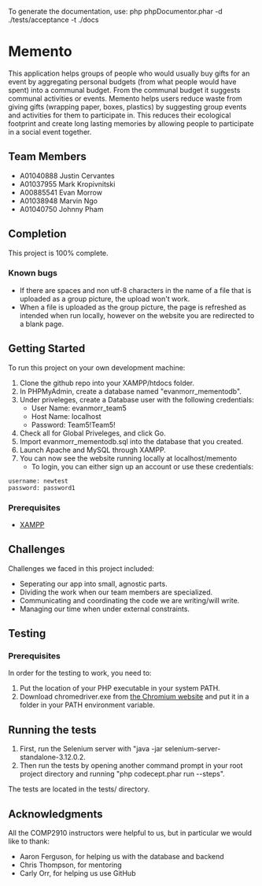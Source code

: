 To generate the documentation, use:
php phpDocumentor.phar -d ./tests/acceptance -t ./docs


# Memento

This application helps groups of people who would usually buy gifts for an event by aggregating personal budgets (from what people would have spent) into a communal budget. From the communal budget it suggests communal activities or events. Memento helps users reduce waste from giving gifts (wrapping paper, boxes, plastics) by suggesting group events and activities for them to participate in. This reduces their ecological footprint and create long lasting memories by allowing people to participate in a social event together.

## Team Members

* A01040888 Justin Cervantes 
* A01037955 Mark Kropivnitski 
* A00885541 Evan Morrow 
* A01038948 Marvin Ngo 
* A01040750 Johnny Pham 

## Completion

This project is 100% complete.

### Known bugs

* If there are spaces and non utf-8 characters in the name of a file that is uploaded as a group picture, the upload won't work.
* When a file is uploaded as the group picture, the page is refreshed as intended when run locally, however on the website you are redirected to a blank page.

## Getting Started

To run this project on your own development machine:

1. Clone the github repo into your XAMPP/htdocs folder.
2. In PHPMyAdmin, create a database named "evanmorr_mementodb".
3. Under priveleges, create a Database user with the following credentials:
    * User Name: evanmorr_team5
    * Host Name: localhost
    * Password: Team5!Team5!
4. Check all for Global Priveleges, and click Go.
5. Import evanmorr_mementodb.sql into the database that you created.
6. Launch Apache and MySQL through XAMPP.
7. You can now see the website running locally at localhost/memento
    * To login, you can either sign up an account or use these credentials:
```
username: newtest
password: password1
```
### Prerequisites

* [XAMPP](https://www.apachefriends.org/index.html)

## Challenges

Challenges we faced in this project included:
* Seperating our app into small, agnostic parts.
* Dividing the work when our team members are specialized.
* Communicating and coordinating the code we are writing/will write.
* Managing our time when under external constraints.

## Testing

### Prerequisites

In order for the testing to work, you need to:

1. Put the location of your PHP executable in your system PATH.
2. Download chromedriver.exe from [the Chromium website](https://sites.google.com/a/chromium.org/chromedriver/downloads) and put it in a folder in your PATH environment variable.

## Running the tests

1. First, run the Selenium server with "java -jar selenium-server-standalone-3.12.0.2.
2. Then run the tests by opening another command prompt in your root project directory and running "php codecept.phar run --steps".

The tests are located in the tests/ directory.

## Acknowledgments

All the COMP2910 instructors were helpful to us, but in particular we would like to thank:

* Aaron Ferguson, for helping us with the database and backend
* Chris Thompson, for mentoring
* Carly Orr, for helping us use GitHub